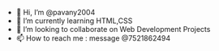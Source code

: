- 👋 Hi, I’m @pavany2004
- 🌱 I’m currently learning HTML,CSS
- 💞️ I’m looking to collaborate on Web Development Projects
- 📫 How to reach me : message @7521862494

<!---
pavany2004/pavany2004 is a ✨ special ✨ repository because its `README.md` (this file) appears on your GitHub profile.
You can click the Preview link to take a look at your changes.
--->
